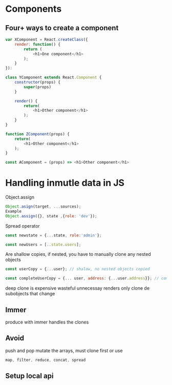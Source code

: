 # Components

## Four+ ways to create a component

```Javascript
var XComponent = React.createClass({
    render: function() {
        return (
            <h1>One component</h1>
        );
    }
}):

```

```Javascript
class YComponent extends React.Component {
    constructor(props) {
        super(props)
    }

    render() {
        return(
            <h1>Other component</h1>
        );
    }
}

```

```Javascript
function ZComponent(props) {
    return(
        <h1>Other component</h1>
    );
}

```

```Javascript
const AComponent = (props) => <h1>Other component</h1>

```

# Handling inmutle data in JS

Object.assign

```Javascript
Object.asign(target, ...sources);
Example
Object.assign({}, state ,{role: 'dev'});
```

Spread operator

```Javascript
const newstate = {...state, role:'admin'};

const newUsers = [..state.users];
```

Are shallow copies, if nested, you have to manually clone any nested objects

```Javascript
const userCopy = {...user}; // shalow, no nested objects copied

const completeUserCopy = {... user, address: {...user.address}}; // complete copy
```

deep clone is expensive
wasteful
unnecessay renders
only clone de subobjects that change

## Immer

produce with immer handles the clones

## Avoid

push and pop mutate the arrays, must clone first or use

```Javascript
map, filter, reduce, concat, spread
```

## Setup local api
